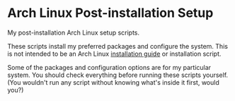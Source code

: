 # Arch Linux Post-installation Setup
My post-installation Arch Linux setup scripts.

These scripts install my preferred packages and configure the system. This is not intended to be an Arch Linux [installation guide](https://wiki.archlinux.org/index.php/Installation_guide) or installation script.

Some of the packages and configuration options are for my particular system. You should check everything before running these scripts yourself. (You wouldn't run any script without knowing what's inside it first, would you?)
